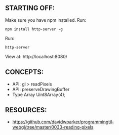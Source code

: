 ## STARTING OFF:

Make sure you have npm installed.
Run:
```
npm install http-server -g
```

Run:
```
http-server
```

View at: http://localhost:8080/

## CONCEPTS:

* API: gl > readPixels
* API: preserveDrawingBuffer
* Type Array Uint8Array(4);

## RESOURCES:

* https://github.com/davidwparker/programmingtil-webgl/tree/master/0033-reading-pixels
